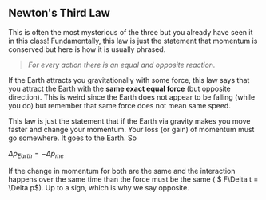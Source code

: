 ## Newton's Third Law

This is often the most mysterious of the three but you already have seen it in this class! Fundamentally, this law is just the statement that momentum is conserved but here is how it is usually phrased.

> _For every action there is an equal and opposite reaction._

If the Earth attracts you gravitationally with some force, this law says that you attract the Earth with the **same exact equal force** (but opposite direction). This is weird since the Earth does not appear to be falling (while you do) but remember that same force does not mean same speed.

This law is just the statement that if the Earth via gravity makes you move faster and change your momentum. Your loss (or gain) of momentum must go somewhere. It goes to the Earth. So

$\Delta p_{Earth} = - \Delta p_{me}$

If the change in momentum for both are the same and the interaction happens over the same time than the force must be the same ( $ F\Delta t = \Delta p$). Up to a sign, which is why we say opposite.